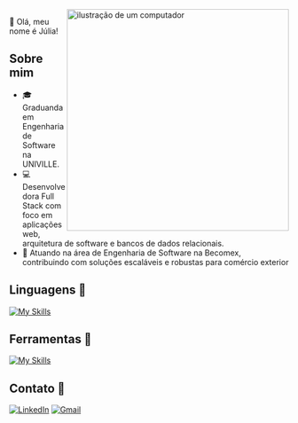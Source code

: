 <img src="https://raw.githubusercontent.com/MicaelliMedeiros/micaellimedeiros/master/image/computer-illustration.png" alt="ilustração de um computador" min-width="400px" max-width="400px" width="400px" align="right">

<p align="left"> 
  💜 Olá, meu nome é Júlia!
</p>

## Sobre mim

<p align="left">
  
  - 🎓 Graduanda em Engenharia de Software na UNIVILLE.
  - 💻 Desenvolvedora Full Stack com foco em aplicações web, arquitetura de software e bancos de dados relacionais.
  - 🚀 Atuando na área de Engenharia de Software na Becomex, contribuindo com soluções escaláveis e robustas para comércio exterior
</p>

## Linguagens 🚀

[![My Skills](https://skillicons.dev/icons?i=cs,dotnet,angular,ts,html,css&perline=6)](https://skillicons.dev)

## Ferramentas 💼

[![My Skills](https://skillicons.dev/icons?i=azure,git,github,rider,vscode,windows&perline=6)](https://skillicons.dev)

## Contato 💌 

[![LinkedIn](https://skillicons.dev/icons?i=linkedin)](https://www.linkedin.com/in/juliaicapanema150)
[![Gmail](https://skillicons.dev/icons?i=gmail)](mailto:juliainaciocapanema@gmail.com)
